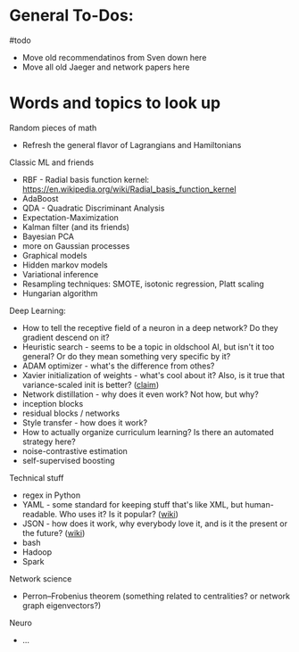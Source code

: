 # General To-Dos:

#todo

* Move old recommendatinos from Sven down here
* Move all old Jaeger and network papers here

# Words and topics to look up

Random pieces of math
* Refresh the general flavor of Lagrangians and Hamiltonians

Classic ML and friends
* RBF - Radial basis function kernel: https://en.wikipedia.org/wiki/Radial_basis_function_kernel
* AdaBoost
* QDA - Quadratic Discriminant Analysis
* Expectation-Maximization
* Kalman filter (and its friends)
* Bayesian PCA
* more on Gaussian processes
* Graphical models
* Hidden markov models
* Variational inference
* Resampling techniques: SMOTE, isotonic regression, Platt scaling
* Hungarian algorithm

Deep Learning:
* How to tell the receptive field of a neuron in a deep network? Do they gradient descend on it?
* Heuristic search - seems to be a topic in oldschool AI, but isn't it too general? Or do they mean something very specific by it?
* ADAM optimizer - what's the difference from othes?
* Xavier initialization of weights - what's cool about it? Also, is it true that variance-scaled init is better? ([claim](https://pcc.cs.byu.edu/2017/10/02/practical-advice-for-building-deep-neural-networks/))
* Network distillation - why does it even work? Not how, but why?
* inception blocks
* residual blocks / networks
* Style transfer - how does it work?
* How to actually organize curriculum learning? Is there an automated strategy here?
* noise-contrastive estimation
* self-supervised boosting

Technical stuff
* regex in Python
* YAML - some standard for keeping stuff that's like XML, but human-readable. Who uses it? Is it popular? ([wiki](https://en.wikipedia.org/wiki/YAML))
* JSON - how does it work, why everybody love it, and is it the present or the future? ([wiki](https://en.wikipedia.org/wiki/JSON))
* bash
* Hadoop
* Spark

Network science
* Perron–Frobenius theorem (something related to centralities? or network graph eigenvectors?)

Neuro
* ...
